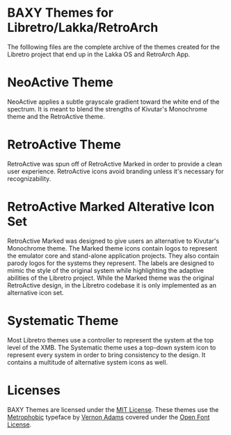 # BAXY Themes for Libretro/Lakka/RetroArch
The folllowing files are the complete archive of the themes created for the Libretro project that end up in the Lakka OS and RetroArch App.
# NeoActive Theme
NeoActive applies a subtle grayscale gradient toward the white end of the spectrum.  It is meant to blend the strengths of Kivutar's Monochrome theme and the RetroActive theme. 
# RetroActive Theme
RetroActive was spun off of RetroActive Marked in order to provide a clean user experience. RetroActive icons avoid branding unless it's necessary for recognizability.
# RetroActive Marked Alterative Icon Set
RetroActive Marked was designed to give users an alternative to Kivutar's Monochrome theme. The Marked theme icons contain logos to represent the emulator core and stand-alone application projects. They also contain parody logos for the systems they represent. The labels are designed to mimic the style of the original system while highlighting the adaptive abilities of the Libretro project.  While the Marked theme was the original RetroActive design, in the Libretro codebase it is only implemented as an alternative icon set.
# Systematic Theme
Most Libretro themes use a controller to represent the system at the top level of the XMB. The Systematic theme uses a top-down system icon to represent every system in order to bring consistency to the design.  It contains a multitude of alternative system icons as well.
# Licenses
BAXY Themes are licensed under the <a href="https://opensource.org/licenses/MIT">MIT License</a>. These themes use the <a href="https://fonts.google.com/specimen/Metrophobic">Metrophobic</a> typeface by <a href="http://sansoxygen.com/">Vernon Adams</a> covered under the <a href="http://scripts.sil.org/cms/scripts/page.php?site_id=nrsi&id=OFL_web">Open Font License</a>.
